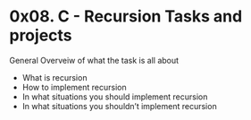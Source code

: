 # 0x08. C - Recursion Tasks and projects

General Overveiw of what the task is all about

*    What is recursion
*    How to implement recursion
*    In what situations you should implement recursion
*    In what situations you shouldn’t implement recursion
